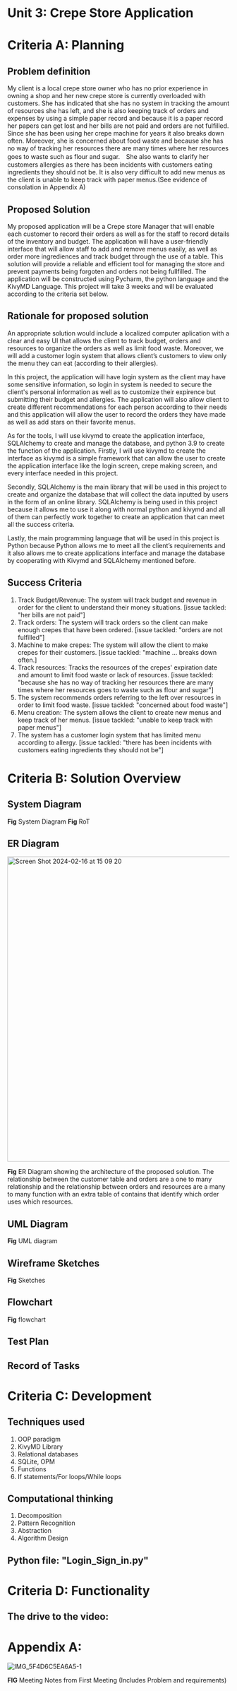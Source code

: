 # Unit 3: Crepe Store Application

# Criteria A: Planning

## Problem definition
My client is a local crepe store owner who has no prior experience in owning a shop and her new crepe store is currently overloaded with customers. She has indicated that she has no system in tracking the amount of resources she has left, and she is also keeping track of orders and expenses by using a simple paper record and because it is a paper record her papers can get lost and her bills are not paid and orders are not fulfilled. Since she has been using her crepe machine for years it also breaks down often. Moreover, she is concerned about food waste and because she has no way of tracking her resources there are many times where her resources goes to waste such as flour and sugar.　She also wants to clarify her customers allergies as there has been incidents with customers eating ingredients they should not be. It is also very difficult to add new menus as the client is unable to keep track with paper menus.(See evidence of consolation in Appendix A)

## Proposed Solution
My proposed application will be a Crepe store Manager that will enable each customer to record their orders as well as for the staff to record details of the inventory and budget. The application will have a user-friendly interface that will allow staff to add and remove menus easily, as well as order more ingrediences and track budget through the use of a table. This solution will provide a reliable and efficient tool for managing the store and prevent payments being forgoten and orders not being fullfilled. The application will be constructed using Pycharm, the python language and the KivyMD Language. This project will take 3 weeks and will be evaluated according to the criteria set below.

## Rationale for proposed solution
An appropriate solution would include a localized computer aplication with a clear and easy UI that allows the client to track budget, orders and resources to organize the orders as well as limit food waste. Moreover, we will add a customer login system that allows client’s customers to view only the menu they can eat (according to their allergies).

In this project, the application will have login system as the client may have some sensitive information, so login in system is needed to secure the client's personal information as well as to customize their expirence but submitting their budget and allergies. The application will also allow client to create different recommendations for each person according to their needs and this application will allow the user to record the orders they have made as well as add stars on their favorite menus.

As for the tools, I will use kivymd to create the application interface, SQLAlchemy to create and manage the database, and python 3.9 to create the function of the application. Firstly, I will use kivymd to create the interface as kivymd is a simple framework that can allow the user to create the application interface like the login screen, crepe making screen, and every interface needed in this project.

Secondly, SQLAlchemy is the main library that will be used in this project to create and organize the database that will collect the data inputted by users in the form of an online library. SQLAlchemy is being used in this project because it allows me to use it along with normal python and kivymd and all of them can perfectly work together to create an application that can meet all the success criteria.

Lastly, the main programming language that will be used in this project is Python because Python allows me to meet all the client’s requirements and it also allows me to create applications interface and manage the database by cooperating with Kivymd and SQLAlchemy mentioned before. 

## Success Criteria
1. Track Budget/Revenue: The system will track budget and revenue in order for the client to understand their money situations. [issue tackled: "her bills are not paid"]
2. Track orders: The system will track orders so the client can make enough crepes that have been ordered. [issue tackled: "orders are not fulfilled"]
3. Machine to make crepes: The system will allow the client to make crepes for their customers. [issue tackled: "machine ... breaks down often.]
4. Track resources: Tracks the resources of the crepes' expiration date and amount to limit food waste or lack of resources. [issue tackled: "because she has no way of tracking her resources there are many times where her resources goes to waste such as flour and sugar"]
5. The system recommends orders referring to the left over resources in order to limit food waste. [issue tackled: "concerned about food waste"]
6. Menu creation: The system allows the client to create new menus and keep track of her menus. [issue tackled: "unable to keep track with paper menus"]
7. The system has a customer login system that has limited menu according to allergy. [issue tackled: "there has been incidents with customers eating ingredients they should not be"]

# Criteria B: Solution Overview

## System Diagram
**Fig** System Diagram
**Fig** RoT

## ER Diagram
<img width="691" alt="Screen Shot 2024-02-16 at 15 09 20" src="https://github.com/Yuiko-tsr/unit-3/assets/134657923/8785b67c-a7e6-49e0-a1e3-7c01d498c9d8">

**Fig** ER Diagram showing the architecture of the proposed solution. The relationship between the customer table and orders are a one to many relationship and the relationship between orders and resources are a many to many function with an extra table of contains that identify which order uses which resources. 

## UML Diagram
**Fig** UML diagram

## Wireframe Sketches
**Fig** Sketches

## Flowchart
**Fig** flowchart

## Test Plan

## Record of Tasks

# Criteria C: Development
## Techniques used
1. OOP paradigm
2. KivyMD Library
3. Relational databases
4. SQLite, OPM
5. Functions
6. If statements/For loops/While loops

## Computational thinking
1. Decomposition
2. Pattern Recognition
3. Abstraction
4. Algorithm Design

## Python file: "Login_Sign_in.py"


# Criteria D: Functionality
## The drive to the video:

# Appendix A:

![IMG_5F4D6C5EA6A5-1](https://github.com/Yuiko-tsr/unit-3/assets/134657923/9853dab7-5639-4b18-84a0-9289ec571e91)

**FIG** Meeting Notes from First Meeting 
(Includes Problem and requirements)
